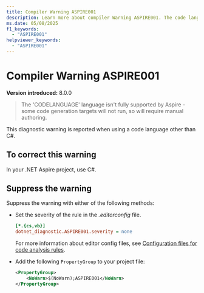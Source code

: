 ```yaml
---
title: Compiler Warning ASPIRE001
description: Learn more about compiler Warning ASPIRE001. The code language isn't fully supported by Aspire - some code generation targets will not run, so will require manual authoring.
ms.date: 05/08/2025
f1_keywords:
  - "ASPIRE001"
helpviewer_keywords:
  - "ASPIRE001"
---
```


# Compiler Warning ASPIRE001

**Version introduced:** 8.0.0

> The 'CODELANGUAGE' language isn't fully supported by Aspire - some code generation targets will not run, so will require manual authoring.

This diagnostic warning is reported when using a code language other than C#.

## To correct this warning

In your .NET Aspire project, use C#.

## Suppress the warning

Suppress the warning with either of the following methods:

- Set the severity of the rule in the _.editorconfig_ file.

  ```ini
  [*.{cs,vb}]
  dotnet_diagnostic.ASPIRE001.severity = none
  ```

  For more information about editor config files, see [Configuration files for code analysis rules](/dotnet/fundamentals/code-analysis/configuration-files).

- Add the following `PropertyGroup` to your project file:

  ```xml
  <PropertyGroup>
      <NoWarn>$(NoWarn);ASPIRE001</NoWarn>
  </PropertyGroup>
  ```
